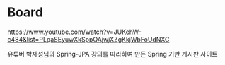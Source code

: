 # Board
https://www.youtube.com/watch?v=JUKehW-c484&list=PLqaSEyuwXkSppQAjwjXZgKkjWbFoUdNXC

유튜버 박재성님의 Spring-JPA 강의를 따라하여 만든 Spring 기반 게시판 사이트
